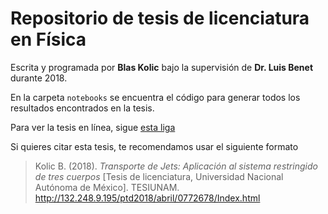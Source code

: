 # Repositorio de tesis de licenciatura en Física
Escrita y programada por **Blas Kolic** bajo la supervisión de **Dr. Luis Benet** durante 2018.

En la carpeta `notebooks` se encuentra el código para generar todos los resultados encontrados en la tesis. 

Para ver la tesis en línea, sigue [esta liga](http://132.248.9.195/ptd2018/abril/0772678/Index.html)

Si quieres citar esta tesis, te recomendamos usar el siguiente formato 

> Kolic B. (2018). _Transporte de Jets: Aplicación al sistema restringido de tres cuerpos_ [Tesis de licenciatura, Universidad Nacional Autónoma de México]. TESIUNAM. http://132.248.9.195/ptd2018/abril/0772678/Index.html
